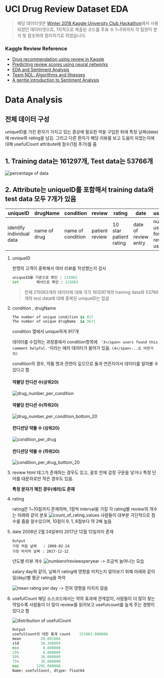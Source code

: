 # UCI Drug Review Dataset EDA
> 해당 데이터셋은 [Winter 2018 Kaggle University Club Hackathon](https://www.kaggle.com/jessicali9530/kuc-hackathon-winter-2018)에서 사용되었던 데이터셋으로, 1차적으로 제출된 코드를 투표 수 1~5위까지 각 팀원이 분석 및 참조하여 정리하기로 하였습니다.


### Kaggle Review Reference
 - [Drug recommendation using review in Kaggle](https://www.kaggle.com/bhuemims/recommendation-medicines-by-using-a-review)
 - [Predicting review scores using neural networks](https://www.kaggle.com/stasian/predicting-review-scores-using-neural-networks)
 - [EDA and Sentiment Analysis](https://www.kaggle.com/sumitm004/eda-and-sentiment-analysis)
 - [Team NDL: Algorithms and Illnesses](https://www.kaggle.com/neilash/team-ndl-algorithms-and-illnesses)
 - [A gentle introduction to Sentiment Analysis](https://www.kaggle.com/adarshchavakula/a-gentle-introduction-to-sentiment-analysis)




# Data Analysis
## 전체 데이터 구성
uniqueID를 가진 환자가 가지고 있는 증상에 필요한 약을 구입한 뒤에 특정 날짜(date)에 review와 rating을 남김. 그리고 다른 환자가 해당 리뷰를 보고 도움이 되었는지에 대해 usefulCount attribute에 점수(1점 추가)를 줌

## 1. Training data는 161297개, Test data는 53766개
![percentage of data](./images/percentageofData.png)

## 2. Attribute는 uniqueID를 포함해서 training data와 test data 모두 7개가 있음
| uniqueID | drugName | condition | review | rating | date | usefulCount |
| -------- | -------- | --------- | ------ | ------ | ---- | ----------- |
| identify individual data | name of drug | name of condition | patient review | 10 star patient rating | date of review entry | number of users who found review useful |

1. uniqueID

    한명의 고객이 중복해서 여러 리뷰를 작성했는지 검사
    ```python
    uniqueID를 기준으로 확인 : 215063
    set        메서드로 확인 : 215063
    ```
    > 전체 215063개의 데이터에 대해 각각 161297개의 training data와 53766개의 test data에 대해 중복된 uniqueID는 없음


2. condition , drugName
    ```python
    The number of unique condition is 917
    The number of unique drugName  is 3671
    ```
    condition 열에서 unique하게 917개

    데이터를 수집하는 과정중에서 condition항목에 ``` '3</span> users found this comment helpful.'```이라는 에러  데이터가 들어가 있음. ```(4</span>...도 마찬가지)```

    condition의 경우, 약품 명과 관련이 깊으므로 둘과 연관지어서 데이터를 알아볼 수 있다고 함

    #### 약물당 컨디션 수(상위20)
    ![drug_number_per_condition](./images/number_of_drugs_per_condition.png)
                
    #### 약물당 컨디션 수(하위20)
    ![drug_number_per_condition_bottom_20](./images/number_of_drugs_per_condition_bottom20.png)
            
    #### 컨디션당 약물 수 (상위20)
    ![condition_per_drug](./images/number_of_condition_per_drug.png)
            
    #### 컨디션당 약물 수 (하위20)
    ![condition_per_drug_bottom_20](./images/number_of_condition_per_drug_bottom20.png)

 
3. review
    html 태그가 존재하는 경우도 있고, 괄호 안에 감정 구문을 넣거나 특정 단어를 대문자로만 적은 경우도 있음.
            
    <strong>특정 문자가 깨진 경우(에러)도 존재</strong>


4. rating

    rating은 1~10점까지 존재하며, 1점씩 interval을 가짐
    각 rating별 review의 개수는 아래와 같이 분포
    ![count_of_rating_values](./images/count_of_rating_values.png)
    사람들이 대부분 극단적으로 점수를 줌을 알수있으며, 10점이 9, 1, 8점보다 약 2배 높음

5. date
    2008년 2월 24일부터 2017년 12월 12일까지 존재
    ```
    Output
    가장 처음 날짜   : 2008-02-24
    가장 마지막 날짜 : 2017-12-12
    ```

    년도별 리뷰 개수 
    ![numberofreviewsperyear](./images/Number_of_reviews_in_year.png)
    -> 조금씩 늘어나는 모습

    salary day와 같이, 날짜가 rating에 영향을 미치는지 알아보기 위해 아래와 같이 일(day)별 평균 rating을 파악

    ![mean rating per day](./images/Mean_rating_in_day.png)
    -> 전혀 영향을 미치지 않음

6. usefulCount
    해당 소스코드에서는 약의 효과에 관계없이, 사람들이 더 많이 찾는 약일수록 사람들이 더 많이 review를 읽어보고 usefulcount를 높게 주는 경향이 있다고 함

    ![distribution of usefulCount](./images/Distribution_of_usefulCount.png)
            
    ```python
    Output
    usefulCount의 대한 통계 count    215063.000000
    mean         28.001004
    std          36.346069
    min           0.000000
    25%           6.000000
    50%          16.000000
    75%          36.000000
    max        1291.000000
    Name: usefulCount, dtype: float64
    ```